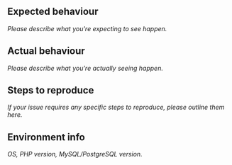 Expected behaviour
------------------

*Please describe what you're expecting to see happen.*

Actual behaviour
----------------

*Please describe what you're actually seeing happen.*

Steps to reproduce
------------------

*If your issue requires any specific steps to reproduce, please outline them here.*

Environment info
----------------

*OS, PHP version, MySQL/PostgreSQL version.*
